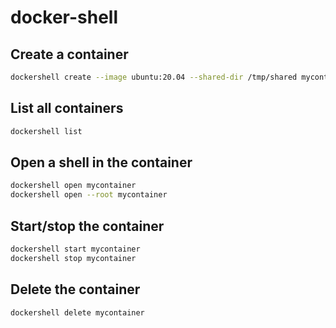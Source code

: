 # docker-shell

## Create a container

```bash
dockershell create --image ubuntu:20.04 --shared-dir /tmp/shared mycontainer
```

## List all containers

```bash
dockershell list
```

## Open a shell in the container

```bash
dockershell open mycontainer
dockershell open --root mycontainer
```

## Start/stop the container

```bash
dockershell start mycontainer
dockershell stop mycontainer
```

## Delete the container

```bash
dockershell delete mycontainer
```
